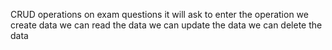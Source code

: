 CRUD operations on exam questions
it will ask to enter the operation
we create data
we can read the data
we can update the data
we can delete the data

